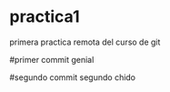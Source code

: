 # practica1

primera practica remota del curso de git

#primer commit
genial

#segundo commit
segundo chido
